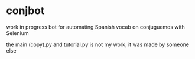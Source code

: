 # conjbot
work in progress bot for automating Spanish vocab on conjuguemos with Selenium

the main (copy).py and tutorial.py is not my work, it was made by someone else
